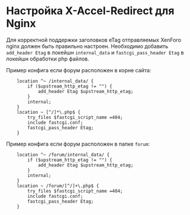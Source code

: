 Настройка X-Accel-Redirect для Nginx 
====================================

Для корректной поддержки заголовков eTag отправляемых XenForo nginx должен быть правильно настроен.
Необходимо добавить `add_header Etag` в локейшн `internal_data` и `fastcgi_pass_header Etag` в локейшн обработки php файлов.

Пример конфига если форум расположен в корне сайта: 

~~~
    location ^~ /internal_data/ {
		if ($upstream_http_etag != "") {
	        add_header Etag $upstream_http_etag;
		}
		internal;
    }
    location ~ [^/]*\.php$ {
		try_files $fastcgi_script_name =404;
		include fastcgi.conf;
		fastcgi_pass_header Etag;
    }
~~~

Пример конфига если форум расположен в папке `forum`: 

~~~
    location ^~ /forum/internal_data/ {
		if ($upstream_http_etag != "") {
	        add_header Etag $upstream_http_etag;
		}
		internal;
    }
    location ~ /forum/[^/]+\.php$ {
		try_files $fastcgi_script_name =404;
		include fastcgi.conf;
		fastcgi_pass_header Etag;
    }
~~~
